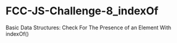 # FCC-JS-Challenge-8_indexOf
Basic Data Structures: Check For The Presence of an Element With indexOf()
